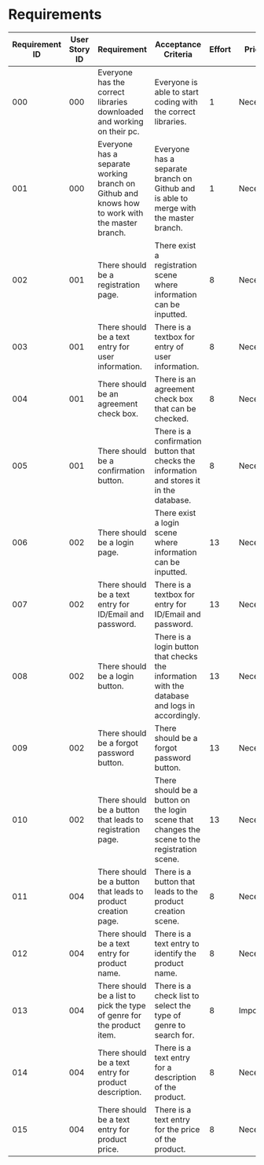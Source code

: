 # Requirements

| Requirement ID | User Story ID | Requirement | Acceptance Criteria | Effort | Priority | Status |
|----------------|---------------|-------------|---------------------|--------|----------|--------|
|            000 |           000 | Everyone has the correct libraries downloaded and working on their pc. | Everyone is able to start coding with the correct libraries. | 1 | Necessary | Satisfied |
|            001 |           000 | Everyone has a separate working branch on Github and knows how to work with the master branch. | Everyone has a separate branch on Github and is able to merge with the master branch. | 1 | Necessary | Satisfied |
|            002 |           001 | There should be a registration page. | There exist a registration scene where information can be inputted.  | 8 | Necessary | Planned |
|            003 |           001 | There should be a text entry for user information. | There is a textbox for entry of user information. | 8 | Necessary | Planned |
|            004 |           001 | There should be an agreement check box. | There is an agreement check box that can be checked. | 8 | Necessary | Planned |
|            005 |           001 | There should be a confirmation button. | There is a confirmation button that checks the information and stores it in the database. | 8 | Necessary | Planned |
|            006 |           002 | There should be a login page. | There exist a login scene where information can be inputted. | 13 | Necessary | Planned |
|            007 |           002 | There should be a text entry for ID/Email and password. | There is a textbox for entry for ID/Email and password. | 13 | Necessary | Planned |
|            008 |           002 | There should be a login button. | There is a login button that checks the information with the database and logs in accordingly. | 13 | Necessary | Planned |
|            009 |           002 | There should be a forgot password button. | There should be a forgot password button. | 13 | Necessary | Planned |
|            010 |           002 | There should be a button that leads to registration page. | There should be a button on the login scene that changes the scene to the registration scene. | 13 | Necessary | Planned |
|            011 |           004 | There should be a button that leads to product creation page. | There is a button that leads to the product creation scene. | 8 | Necessary | Planned |
|            012 |           004 | There should be a text entry for product name. | There is a text entry to identify the product name. | 8 | Necessary | Planned |
|            013 |           004 | There should be a list to pick the type of genre for the product item. | There is a check list to select the type of genre to search for. | 8 | Important | Planned |
|            014 |           004 | There should be a text entry for product description. | There is a text entry for a description of the product. | 8 | Necessary | Planned |
|            015 |           004 | There should be a text entry for product price. | There is a text entry for the price of the product. | 8 | Necessary | Planned |
